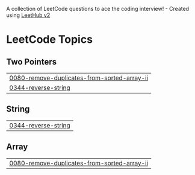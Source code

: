 A collection of LeetCode questions to ace the coding interview! - Created using [LeetHub v2](https://github.com/arunbhardwaj/LeetHub-2.0)
<!---LeetCode Topics Start-->
# LeetCode Topics
## Two Pointers
|  |
| ------- |
| [0080-remove-duplicates-from-sorted-array-ii](https://github.com/Shilpav13/LeetcodeProblems/tree/master/0080-remove-duplicates-from-sorted-array-ii) |
| [0344-reverse-string](https://github.com/Shilpav13/LeetcodeProblems/tree/master/0344-reverse-string) |
## String
|  |
| ------- |
| [0344-reverse-string](https://github.com/Shilpav13/LeetcodeProblems/tree/master/0344-reverse-string) |
## Array
|  |
| ------- |
| [0080-remove-duplicates-from-sorted-array-ii](https://github.com/Shilpav13/LeetcodeProblems/tree/master/0080-remove-duplicates-from-sorted-array-ii) |
<!---LeetCode Topics End-->